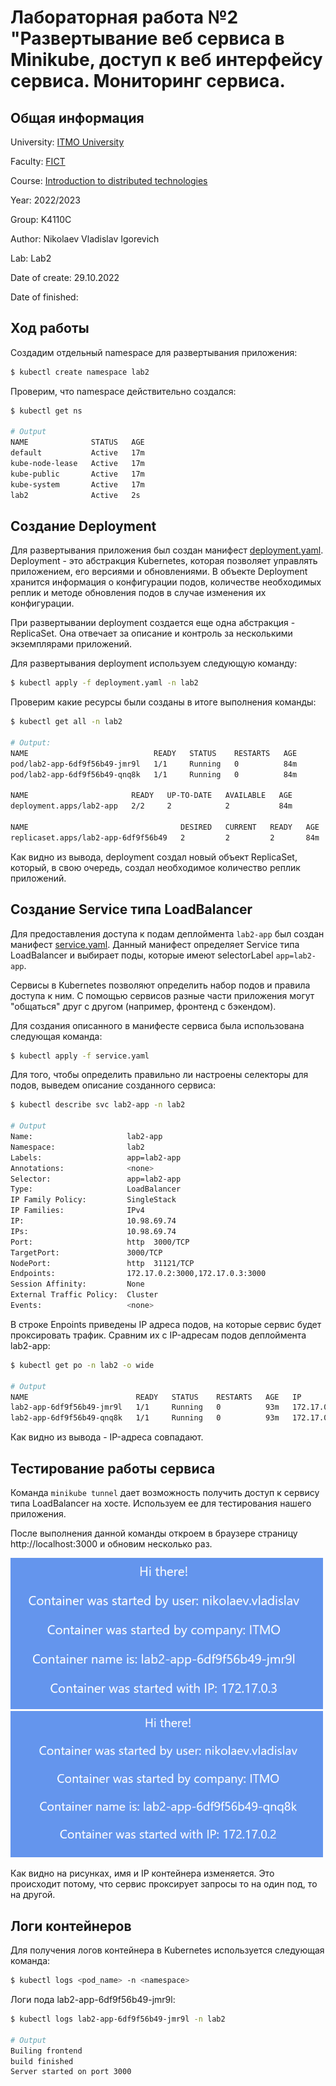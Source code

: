 # Лабораторная работа №2 "Развертывание веб сервиса в Minikube, доступ к веб интерфейсу сервиса. Мониторинг сервиса.

## Общая информация

University: [ITMO University](https://itmo.ru/ru/)

Faculty: [FICT](https://fict.itmo.ru)

Course: [Introduction to distributed technologies](https://github.com/itmo-ict-faculty/introduction-to-distributed-technologies)

Year: 2022/2023

Group: K4110C

Author: Nikolaev Vladislav Igorevich

Lab: Lab2

Date of create: 29.10.2022

Date of finished:

## Ход работы

Создадим отдельный namespace для развертывания приложения:

```bash
$ kubectl create namespace lab2
```

Проверим, что namespace действительно создался:

```bash
$ kubectl get ns

# Output
NAME              STATUS   AGE
default           Active   17m
kube-node-lease   Active   17m
kube-public       Active   17m
kube-system       Active   17m
lab2              Active   2s
```

## Создание Deployment

Для развертывания приложения был создан манифест [deployment.yaml](deployment.yaml). Deployment - это абстракция Kubernetes, которая позволяет управлять приложением, его версиями и обновлениями. В объекте Deployment хранится информация о конфигурации подов, количестве необходимых реплик и методе обновления подов в случае изменения их конфигурации.

При развертывании deployment создается еще одна абстракция - ReplicaSet. Она отвечает за описание и контроль за несколькими экземплярами приложений.

Для развертывания deployment используем следующую команду:

```bash
$ kubectl apply -f deployment.yaml -n lab2
```

Проверим какие ресурсы были созданы в итоге выполнения команды:

```bash
$ kubectl get all -n lab2

# Output:
NAME                            READY   STATUS    RESTARTS   AGE
pod/lab2-app-6df9f56b49-jmr9l   1/1     Running   0          84m
pod/lab2-app-6df9f56b49-qnq8k   1/1     Running   0          84m

NAME                       READY   UP-TO-DATE   AVAILABLE   AGE
deployment.apps/lab2-app   2/2     2            2           84m

NAME                                  DESIRED   CURRENT   READY   AGE
replicaset.apps/lab2-app-6df9f56b49   2         2         2       84m
```

Как видно из вывода, deployment создал новый объект ReplicaSet, который, в свою очередь, создал необходимое количество реплик приложений.

## Создание Service типа LoadBalancer

Для предоставления доступа к подам деплоймента `lab2-app` был создан манифест [service.yaml](service.yaml). Данный манифест определяет Service типа LoadBalancer и выбирает поды, которые имеют selectorLabel `app=lab2-app`.

Сервисы в Kubernetes позволяют определить набор подов и правила доступа к ним. С помощью сервисов разные части приложения могут "общаться" друг с другом (например, фронтенд с бэкендом).

Для создания описанного в манифесте сервиса была использована следующая команда:

```bash
$ kubectl apply -f service.yaml
```

Для того, чтобы определить правильно ли настроены селекторы для подов, выведем описание созданного сервиса:

```bash
$ kubectl describe svc lab2-app -n lab2

# Output
Name:                     lab2-app
Namespace:                lab2
Labels:                   app=lab2-app
Annotations:              <none>
Selector:                 app=lab2-app
Type:                     LoadBalancer
IP Family Policy:         SingleStack
IP Families:              IPv4
IP:                       10.98.69.74
IPs:                      10.98.69.74
Port:                     http  3000/TCP
TargetPort:               3000/TCP
NodePort:                 http  31121/TCP
Endpoints:                172.17.0.2:3000,172.17.0.3:3000
Session Affinity:         None
External Traffic Policy:  Cluster
Events:                   <none>
```

В строке Enpoints приведены IP адреса подов, на которые сервис будет проксировать трафик. Сравним их с IP-адресам подов деплоймента lab2-app:

```bash
$ kubectl get po -n lab2 -o wide

# Output
NAME                        READY   STATUS    RESTARTS   AGE   IP           NODE       NOMINATED NODE   READINESS GATES
lab2-app-6df9f56b49-jmr9l   1/1     Running   0          93m   172.17.0.3   minikube   <none>           <none>
lab2-app-6df9f56b49-qnq8k   1/1     Running   0          93m   172.17.0.2   minikube   <none>           <none>
```

Как видно из вывода - IP-адреса совпадают.


## Тестирование работы сервиса

Команда `minikube tunnel` дает возможность получить доступ к сервису типа LoadBalancer на хосте. Используем ее для тестирования нашего приложения.

После выполнения данной команды откроем в браузере страницу http://localhost:3000 и обновим несколько раз.

<img src="img/lab2_1.png" alt="drawing" width="500"/>
<img src="img/lab2_2.png" alt="drawing" width="500"/>

Как видно на рисунках, имя и IP контейнера изменяется. Это происходит потому, что сервис проксирует запросы то на один под, то на другой.

## Логи контейнеров

Для получения логов контейнера в Kubernetes используется следующая команда:

```bash
$ kubectl logs <pod_name> -n <namespace>
```

Логи пода lab2-app-6df9f56b49-jmr9l:

```bash
$ kubectl logs lab2-app-6df9f56b49-jmr9l -n lab2

# Output
Builing frontend
build finished
Server started on port 3000
```
